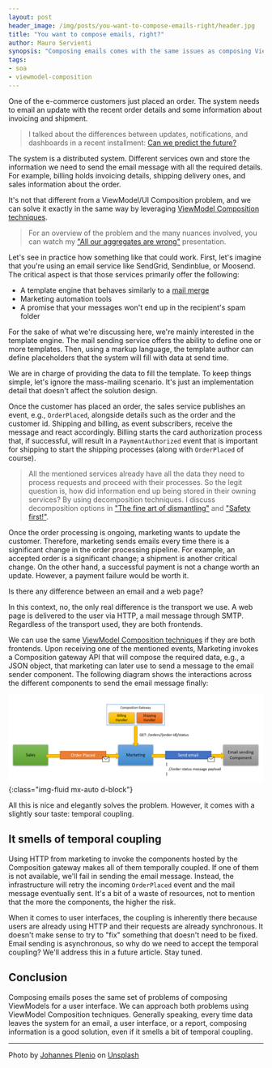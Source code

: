 ```yaml
---
layout: post
header_image: /img/posts/you-want-to-compose-emails-right/header.jpg
title: "You want to compose emails, right?"
author: Mauro Servienti
synopsis: "Composing emails comes with the same issues as composing ViewModels. Data constantly leaves the system for an email, a user interface, or a report, ViewModel Composition techniques help define robust solutions."
tags:
- soa
- viewmodel-composition
---
```


One of the e-commerce customers just placed an order. The system needs to email an update with the recent order details and some information about invoicing and shipment.

> I talked about the differences between updates, notifications, and dashboards in a recent installment: [Can we predict the future?](https://milestone.topics.it/2021/06/02/can-we-predict-the-future.html)

The system is a distributed system. Different services own and store the information we need to send the email message with all the required details. For example, billing holds invoicing details, shipping delivery ones, and sales information about the order.

It's not that different from a ViewModel/UI Composition problem, and we can solve it exactly in the same way by leveraging [ViewModel Composition techniques](https://milestone.topics.it/categories/view-model-composition).

> For an overview of the problem and the many nuances involved, you can watch my ["All our aggregates are wrong"](https://youtu.be/KkzvQSuYd5I) presentation.

Let's see in practice how something like that could work. First, let's imagine that you're using an email service like SendGrid, Sendinblue, or Moosend. The critical aspect is that those services primarily offer the following:

- A template engine that behaves similarly to a [mail merge](https://en.wikipedia.org/wiki/Mail_merge)
- Marketing automation tools
- A promise that your messages won't end up in the recipient's spam folder

For the sake of what we're discussing here, we're mainly interested in the template engine. The mail sending service offers the ability to define one or more templates. Then, using a markup language, the template author can define placeholders that the system will fill with data at send time.

We are in charge of providing the data to fill the template. To keep things simple, let's ignore the mass-mailing scenario. It's just an implementation detail that doesn't affect the solution design.

Once the customer has placed an order, the sales service publishes an event, e.g., `OrderPlaced`, alongside details such as the order and the customer id. Shipping and billing, as event subscribers, receive the message and react accordingly. Billing starts the card authorization process that, if successful, will result in a `PaymentAuthorized` event that is important for shipping to start the shipping processes (along with `OrderPlaced` of course).

> All the mentioned services already have all the data they need to process requests and proceed with their processes. So the legit question is, how did information end up being stored in their owning services? By using decomposition techniques. I discuss decomposition options in ["The fine art of dismantling"](https://milestone.topics.it/view-model-composition/2019/04/18/the-fine-art-of-dismantling.html) and ["Safety first!"](https://milestone.topics.it/2019/05/02/safety-first.html).

Once the order processing is ongoing, marketing wants to update the customer. Therefore, marketing sends emails every time there is a significant change in the order processing pipeline. For example, an accepted order is a significant change; a shipment is another critical change. On the other hand, a successful payment is not a change worth an update. However, a payment failure would be worth it.

Is there any difference between an email and a web page?

In this context, no, the only real difference is the transport we use. A web page is delivered to the user via HTTP, a mail message through SMTP. Regardless of the transport used, they are both frontends.

We can use the same [ViewModel Composition techniques](https://milestone.topics.it/categories/view-model-composition) if they are both frontends. Upon receiving one of the mentioned events, Marketing invokes a Composition gateway API that will compose the required data, e.g., a JSON object, that marketing can later use to send a message to the email sender component. The following diagram shows the interactions across the different components to send the email message finally:

![email sending diagram](/img/posts/you-want-to-compose-emails-right/email-sending-diagram.png){:class="img-fluid mx-auto d-block"}

All this is nice and elegantly solves the problem. However, it comes with a slightly sour taste: temporal coupling.

## It smells of temporal coupling 

Using HTTP from marketing to invoke the components hosted by the Composition gateway makes all of them temporally coupled. If one of them is not available, we'll fail in sending the email message. Instead, the infrastructure will retry the incoming `OrderPlaced` event and the mail message eventually sent. It's a bit of a waste of resources, not to mention that the more the components, the higher the risk.

When it comes to user interfaces, the coupling is inherently there because users are already using HTTP and their requests are already synchronous. It doesn't make sense to try to "fix" something that doesn't need to be fixed. Email sending is asynchronous, so why do we need to accept the temporal coupling? We'll address this in a future article. Stay tuned.

## Conclusion

Composing emails poses the same set of problems of composing ViewModels for a user interface. We can approach both problems using ViewModel Composition techniques. Generally speaking, every time data leaves the system for an email, a user interface, or a report, composing information is a good solution, even if it smells a bit of temporal coupling.

---

Photo by <a href="https://unsplash.com/@jplenio?utm_source=unsplash&utm_medium=referral&utm_content=creditCopyText">Johannes Plenio</a> on <a href="https://unsplash.com/s/photos/mailbox?utm_source=unsplash&utm_medium=referral&utm_content=creditCopyText">Unsplash</a>
